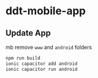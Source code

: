 # ddt-mobile-app

## Update App

mb remove `www` and `android` folders
```bash
npm run build
ionic capacitor add android
ionic capacitor run android
```
